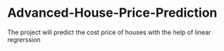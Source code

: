 # Advanced-House-Price-Prediction

The project will predict the cost price of houses with the help of linear regrerssion
